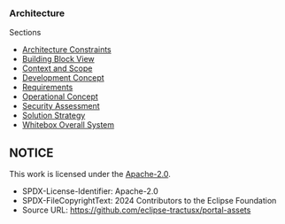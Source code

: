 ### Architecture

Sections

- [Architecture Constraints](./Architecture%20Constraints.md)
- [Building Block View](./Building%20block%20view.md)
- [Context and Scope](./Context%20and%20scope.md)
- [Development Concept](./Development%20Concept.md)
- [Requirements](./Requirements.md)
- [Operational Concept](./operational-concept.md)
- [Security Assessment](./Security-Assessment.md)
- [Solution Strategy](./Solution%20strategy.md)
- [Whitebox Overall System](./Whitebox%20Overall%20System.md)

## NOTICE

This work is licensed under the [Apache-2.0](https://www.apache.org/licenses/LICENSE-2.0).

- SPDX-License-Identifier: Apache-2.0
- SPDX-FileCopyrightText: 2024 Contributors to the Eclipse Foundation
- Source URL: https://github.com/eclipse-tractusx/portal-assets

